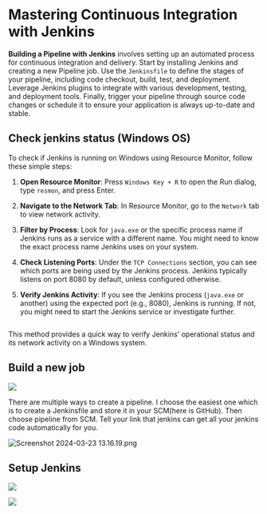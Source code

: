 # Mastering Continuous Integration with Jenkins

**Building a Pipeline with Jenkins** involves setting up an automated process for continuous integration and delivery. Start by installing Jenkins and creating a new Pipeline job. Use the `Jenkinsfile` to define the stages of your pipeline, including code checkout, build, test, and deployment. Leverage Jenkins plugins to integrate with various development, testing, and deployment tools. Finally, trigger your pipeline through source code changes or schedule it to ensure your application is always up-to-date and stable.

## Check jenkins status (Windows OS)

To check if Jenkins is running on Windows using Resource Monitor, follow these simple steps:

1. **Open Resource Monitor**: Press `Windows Key + R` to open the Run dialog, type `resmon`, and press Enter.

2. **Navigate to the Network Tab**: In Resource Monitor, go to the `Network` tab to view network activity.

3. **Filter by Process**: Look for `java.exe` or the specific process name if Jenkins runs as a service with a different name. You might need to know the exact process name Jenkins uses on your system.

4. **Check Listening Ports**: Under the `TCP Connections` section, you can see which ports are being used by the Jenkins process. Jenkins typically listens on port 8080 by default, unless configured otherwise.

5. **Verify Jenkins Activity**: If you see the Jenkins process (`java.exe` or another) using the expected port (e.g., 8080), Jenkins is running. If not, you might need to start the Jenkins service or investigate further.
   
   <img src="file:///C:/Users/sunxin/AppData/Roaming/marktext/images/2024-03-23-13-08-46-image.png" title="" alt="" data-align="center">

This method provides a quick way to verify Jenkins' operational status and its network activity on a Windows system.

## Build a new job

![](C:\Users\sunxin\AppData\Roaming\marktext\images\2024-03-23-13-10-47-image.png)

There are multiple ways to create a pipeline. I choose the easiest one which is to create a Jenkinsfile and store it in your SCM(here is GitHub). Then choose pipeline from SCM. Tell your link that jenkins can get all your jenkins code automatically for you.

![Screenshot 2024-03-23 13.16.19.png](C:\Users\sunxin\AppData\Roaming\marktext\images\Screenshot%202024-03-23%2013.16.19.png)



## Setup Jenkins

![](C:\Users\sunxin\AppData\Roaming\marktext\images\2024-03-23-13-17-46-image.png)

![](C:\Users\sunxin\AppData\Roaming\marktext\images\2024-03-23-13-17-58-image.png)
